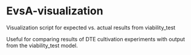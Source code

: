 # EvsA-visualization
Visualization script for expected vs. actual results from viability_test

Useful for comparing results of DTE cultivation experiments with output from the viability_test model.
